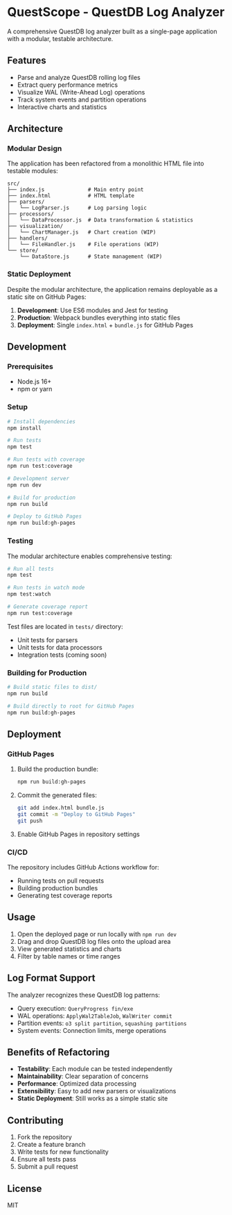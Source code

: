 # QuestScope - QuestDB Log Analyzer

A comprehensive QuestDB log analyzer built as a single-page application with a modular, testable architecture.

## Features

- Parse and analyze QuestDB rolling log files
- Extract query performance metrics
- Visualize WAL (Write-Ahead Log) operations
- Track system events and partition operations
- Interactive charts and statistics

## Architecture

### Modular Design

The application has been refactored from a monolithic HTML file into testable modules:

```
src/
├── index.js              # Main entry point
├── index.html            # HTML template
├── parsers/
│   └── LogParser.js      # Log parsing logic
├── processors/
│   └── DataProcessor.js  # Data transformation & statistics
├── visualization/
│   └── ChartManager.js   # Chart creation (WIP)
├── handlers/
│   └── FileHandler.js    # File operations (WIP)
└── store/
    └── DataStore.js      # State management (WIP)
```

### Static Deployment

Despite the modular architecture, the application remains deployable as a static site on GitHub Pages:

1. **Development**: Use ES6 modules and Jest for testing
2. **Production**: Webpack bundles everything into static files
3. **Deployment**: Single `index.html` + `bundle.js` for GitHub Pages

## Development

### Prerequisites

- Node.js 16+ 
- npm or yarn

### Setup

```bash
# Install dependencies
npm install

# Run tests
npm test

# Run tests with coverage
npm run test:coverage

# Development server
npm run dev

# Build for production
npm run build

# Deploy to GitHub Pages
npm run build:gh-pages
```

### Testing

The modular architecture enables comprehensive testing:

```bash
# Run all tests
npm test

# Run tests in watch mode
npm test:watch

# Generate coverage report
npm run test:coverage
```

Test files are located in `tests/` directory:
- Unit tests for parsers
- Unit tests for data processors
- Integration tests (coming soon)

### Building for Production

```bash
# Build static files to dist/
npm run build

# Build directly to root for GitHub Pages
npm run build:gh-pages
```

## Deployment

### GitHub Pages

1. Build the production bundle:
   ```bash
   npm run build:gh-pages
   ```

2. Commit the generated files:
   ```bash
   git add index.html bundle.js
   git commit -m "Deploy to GitHub Pages"
   git push
   ```

3. Enable GitHub Pages in repository settings

### CI/CD

The repository includes GitHub Actions workflow for:
- Running tests on pull requests
- Building production bundles
- Generating test coverage reports

## Usage

1. Open the deployed page or run locally with `npm run dev`
2. Drag and drop QuestDB log files onto the upload area
3. View generated statistics and charts
4. Filter by table names or time ranges

## Log Format Support

The analyzer recognizes these QuestDB log patterns:
- Query execution: `QueryProgress fin/exe`
- WAL operations: `ApplyWal2TableJob`, `WalWriter commit`
- Partition events: `o3 split partition`, `squashing partitions`
- System events: Connection limits, merge operations

## Benefits of Refactoring

- **Testability**: Each module can be tested independently
- **Maintainability**: Clear separation of concerns
- **Performance**: Optimized data processing
- **Extensibility**: Easy to add new parsers or visualizations
- **Static Deployment**: Still works as a simple static site

## Contributing

1. Fork the repository
2. Create a feature branch
3. Write tests for new functionality
4. Ensure all tests pass
5. Submit a pull request

## License

MIT